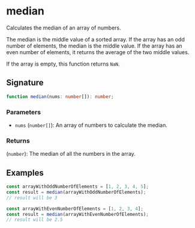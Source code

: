 # median

Calculates the median of an array of numbers.

The median is the middle value of a sorted array. 
If the array has an odd number of elements, the median is the middle value. 
If the array has an even number of elements, it returns the average of the two middle values.

If the array is empty, this function returns `NaN`.

## Signature

```typescript
function median(nums: number[]): number;
```

### Parameters

- `nums` (`number[]`): An array of numbers to calculate the median.

### Returns

(`number`): The median of all the numbers in the array.

## Examples

```typescript
const arrayWithOddNumberOfElements = [1, 2, 3, 4, 5];
const result = median(arrayWithOddNumberOfElements);
// result will be 3

const arrayWithEvenNumberOfElements = [1, 2, 3, 4];
const result = median(arrayWithEvenNumberOfElements);
// result will be 2.5
```

